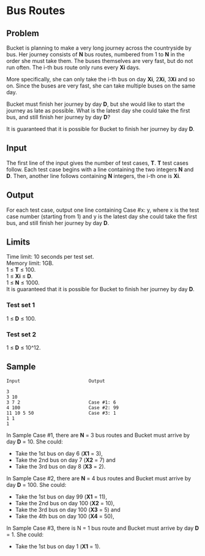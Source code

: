# Bus Routes

## Problem
Bucket is planning to make a very long journey across the countryside by bus. Her journey consists of **N** bus routes, numbered from 1 to **N** in the order she must take them. The buses themselves are very fast, but do not run often. The i-th bus route only runs every **Xi** days.

More specifically, she can only take the i-th bus on day **Xi**, 2**Xi**, 3**Xi** and so on. Since the buses are very fast, she can take multiple buses on the same day.

Bucket must finish her journey by day **D**, but she would like to start the journey as late as possible. What is the latest day she could take the first bus, and still finish her journey by day **D**?

It is guaranteed that it is possible for Bucket to finish her journey by day **D**.

## Input
The first line of the input gives the number of test cases, **T**. **T** test cases follow. Each test case begins with a line containing the two integers **N** and **D**. Then, another line follows containing **N** integers, the i-th one is **Xi**.

## Output
For each test case, output one line containing Case #x: y, where x is the test case number (starting from 1) and y is the latest day she could take the first bus, and still finish her journey by day **D**.

## Limits
Time limit: 10 seconds per test set.<br />
Memory limit: 1GB.<br />
1 ≤ **T** ≤ 100.<br />
1 ≤ **Xi** ≤ **D**.<br />
1 ≤ **N** ≤ 1000.<br />
It is guaranteed that it is possible for Bucket to finish her journey by day **D**.

### Test set 1
1 ≤ **D** ≤ 100.

### Test set 2
1 ≤ **D** ≤ 10^12.

## Sample
```
Input                         Output
 
3
3 10
3 7 2                         Case #1: 6
4 100                         Case #2: 99
11 10 5 50                    Case #3: 1
1 1
1
```
  
In Sample Case #1, there are **N** = 3 bus routes and Bucket must arrive by day **D** = 10. She could:
* Take the 1st bus on day 6 (**X1** = 3),
* Take the 2nd bus on day 7 (**X2** = 7) and
* Take the 3rd bus on day 8 (**X3** = 2).

In Sample Case #2, there are **N** = 4 bus routes and Bucket must arrive by day **D** = 100. She could:
* Take the 1st bus on day 99 (**X1** = 11),
* Take the 2nd bus on day 100 (**X2** = 10),
* Take the 3rd bus on day 100 (**X3** = 5) and
* Take the 4th bus on day 100 (**X4** = 50),

In Sample Case #3, there is N = 1 bus route and Bucket must arrive by day **D** = 1. She could:
* Take the 1st bus on day 1 (**X1** = 1).
